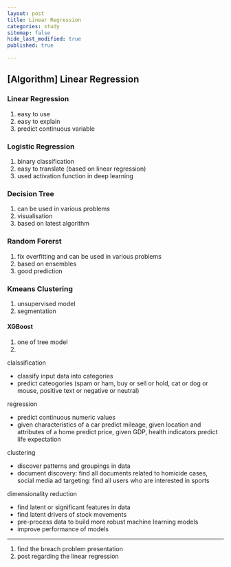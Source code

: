 ```yaml
---
layout: post
title: Linear Regression
categories: study
sitemap: false
hide_last_modified: true
published: true

---
```


## [Algorithm] Linear Regression

### Linear Regression
1. easy to use
2. easy to explain
3. predict continuous variable

### Logistic Regression
1. binary classification
2. easy to translate (based on linear regression)
3. used activation function in deep learning 

### Decision Tree
1. can be used in various problems
2. visualisation
3. based on latest algorithm 

### Random Forerst
1. fix overfitting and can be used in various problems
2. based on ensembles
3. good prediction

### Kmeans Clustering
1. unsupervised model
2. segmentation

#### XGBoost
1. one of tree model
2. 



clalssification 
- classify input data into categories
- predict cateogories (spam or ham, buy or sell or hold, cat or dog or mouse, positive text or negative or neutral)

regression 
- predict continuous numeric values
- given characteristics of a car predict mileage, given location and attributes of a home predict price, given GDP, health indicators predict life expectation

clustering 
- discover patterns and groupings in data
- document discovery: find all documents related to homicide cases, social media ad targeting: find all users who are interested in sports

dimensionality reduction 
- find latent or significant features in data
- find latent drivers of stock movements
- pre-process data to build more robust machine learning models
- improve performance of models

----
1. find the breach problem presentation
3. post regarding the linear regression
